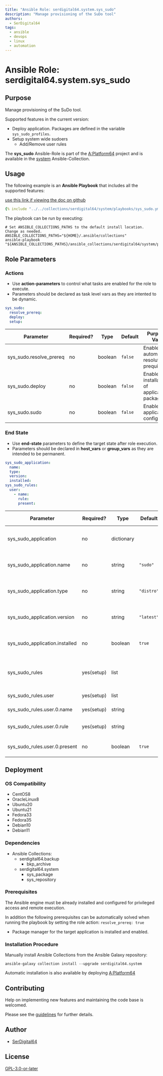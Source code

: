 ```yaml
---
title: "Ansible Role: serdigital64.system.sys_sudo"
description: "Manage provisioning of the SuDo tool"
authors:
  - SerDigital64
tags:
  - ansible
  - devops
  - linux
  - automation
---
```


# Ansible Role: serdigital64.system.sys_sudo

## Purpose

Manage provisioning of the SuDo tool.

Supported features in the current version:

- Deploy application. Packages are defined in the variable `sys_sudo_profiles`.
- Setup system wide sudoers
  - Add/Remove user rules

The **sys_sudo** Ansible-Role is part of the [A:Platform64](https://github.com/serdigital64/aplatform64) project and is available in the [system](https://aplatform64.readthedocs.io/en/latest/collections/system) Ansible-Collection.

## Usage

The following example is an **Ansible Playbook** that includes all the supported features:

[use this link if viewing the doc on github](https://github.com/aplatform64/system/blob/main/playbooks/sys_sudo.yml)

```yaml
{% include "../../collections/serdigital64/system/playbooks/sys_sudo.yml" %}
```

The playbook can be run by executing:

```shell
# Set ANSIBLE_COLLECTIONS_PATHS to the default install location. Change as needed.
ANSIBLE_COLLECTIONS_PATHS="${HOME}/.ansible/collections"
ansible-playbook "${ANSIBLE_COLLECTIONS_PATHS}/ansible_collections/serdigital64/system/playbooks/sys_sudo.yml"
```

## Role Parameters

### Actions

- Use **action-parameters** to control what tasks are enabled for the role to execute.
- Parameters should be declared as task level vars as they are intented to be dynamic.

```yaml
sys_sudo:
  resolve_prereq:
  deploy:
  setup:
```

| Parameter               | Required? | Type    | Default | Purpose / Value                             |
| ----------------------- | --------- | ------- | ------- | ------------------------------------------- |
| sys_sudo.resolve_prereq | no        | boolean | `false` | Enable automatic resolution of prequisites  |
| sys_sudo.deploy         | no        | boolean | `false` | Enable installation of application packages |
| sys_sudo.sudo           | no        | boolean | `false` | Enable application configuration            |

### End State

- Use **end-state** parameters to define the target state after role execution.
- Parameters should be declared in **host_vars** or **group_vars** as they are intended to be permanent.

```yaml
sys_sudo_application:
  name:
  type:
  version:
  installed:
sys_sudo_rules:
  user:
    - name:
      rule:
      present:
```

| Parameter                      | Required?  | Type       | Default    | Purpose / Value                      |
| ------------------------------ | ---------- | ---------- | ---------- | ------------------------------------ |
| sys_sudo_application           | no         | dictionary |            | Set application package end state    |
| sys_sudo_application.name      | no         | string     | `"sudo"`   | Select application package name      |
| sys_sudo_application.type      | no         | string     | `"distro"` | Select application package type      |
| sys_sudo_application.version   | no         | string     | `"latest"` | Select application package version   |
| sys_sudo_application.installed | no         | boolean    | `true`     | Set application package end state    |
| sys_sudo_rules                 | yes(setup) | list       |            | Define what sudoers rules to process |
| sys_sudo_rules.user            | yes(setup) | list       |            | Define user rules                    |
| sys_sudo_rules.user.0.name     | yes(setup) | string     |            | Define user name                     |
| sys_sudo_rules.user.0.rule     | yes(setup) | string     |            | Define sudoers rule                  |
| sys_sudo_rules.user.0.present  | no         | boolean    | `true`     | Set the rule end state               |

## Deployment

### OS Compatibility

- CentOS8
- OracleLinux8
- Ubuntu20
- Ubuntu21
- Fedora33
- Fedora35
- Debian10
- Debian11

### Dependencies

- Ansible Collections:
  - serdigital64.backup
    - bkp_archive
  - serdigital64.system
    - sys_package
    - sys_repository

### Prerequisites

The Ansible engine must be already installed and configured for privileged access and remote execution.

In addition the following prerequisites can be automatically solved when running the playbook by setting the role action: `resolve_prereq: true`

- Package manager for the target application is installed and enabled.

### Installation Procedure

Manually install Ansible Collections from the Ansible Galaxy repository:

```shell
ansible-galaxy collection install --upgrade serdigital64.system
```

Automatic installation is also available by deploying [A:Platform64](https://aplatform64.readthedocs.io/en/latest/#deployment)

## Contributing

Help on implementing new features and maintaining the code base is welcomed.

Please see the [guidelines](https://aplatform64.readthedocs.io/en/latest/contributing/CONTRIBUTING) for further details.

## Author

- [SerDigital64](https://serdigital64.github.io/)

## License

[GPL-3.0-or-later](https://www.gnu.org/licenses/gpl-3.0.txt)

